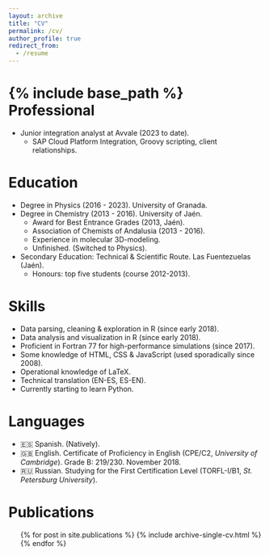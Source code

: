 ```yaml
---
layout: archive
title: "CV"
permalink: /cv/
author_profile: true
redirect_from:
  - /resume
---
```


{% include base_path %}
Professional
======
* Junior integration analyst at Avvale (2023 to date).
  * SAP Cloud Platform Integration, Groovy scripting, client relationships.

Education
======
* Degree in Physics (2016 - 2023). University of Granada.
* Degree in Chemistry (2013 - 2016). University of Jaén.
  * Award for Best Entrance Grades (2013, Jaén).
  * Association of Chemists of Andalusia (2013 - 2016).
  * Experience in molecular 3D-modeling.
  * Unfinished. (Switched to Physics).
* Secondary Education: Technical & Scientific Route. Las Fuentezuelas (Jaén).
  * Honours: top five students (course 2012-2013).

  
Skills
======
* Data parsing, cleaning & exploration in R (since early 2018).
* Data analysis and visualization in R (since early 2018).
* Proficient in Fortran 77 for high-performance simulations (since 2017).
* Some knowledge of HTML, CSS & JavaScript (used sporadically since 2008).
* Operational knowledge of LaTeX.
* Technical translation (EN-ES, ES-EN).
* Currently starting to learn Python.

Languages
======
* 🇪🇸 Spanish. (Natively).
* 🇬🇧 English. Certificate of Proficiency in English (CPE/C2, *University of Cambridge*). Grade B: 219/230. November 2018.
* 🇷🇺 Russian. Studying for the First Certification Level (TORFL-I/B1, *St. Petersburg University*).

Publications
======
  <ul>{% for post in site.publications %}
    {% include archive-single-cv.html %}
  {% endfor %}</ul>
